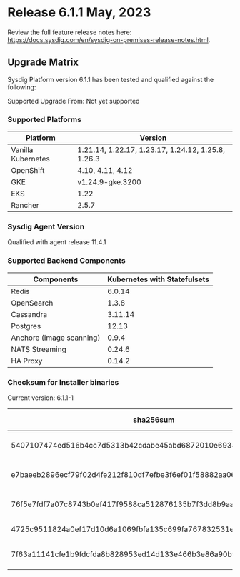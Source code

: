 Release 6.1.1 May, 2023
===

Review the full feature release notes here: https://docs.sysdig.com/en/sysdig-on-premises-release-notes.html.

Upgrade Matrix
---

Sysdig Platform version 6.1.1 has been tested and qualified against the following:

Supported Upgrade From: Not yet supported

### Supported Platforms

| **Platform** | **Version** |
|---|---|
| Vanilla Kubernetes          | 1.21.14, 1.22.17, 1.23.17, 1.24.12, 1.25.8, 1.26.3 |
| OpenShift                   | 4.10, 4.11, 4.12 |
| GKE                         | v1.24.9-gke.3200 |
| EKS                         | 1.22 |
| Rancher                     | 2.5.7 |

### Sysdig Agent Version

Qualified with agent release 11.4.1

### Supported Backend Components

| **Components** | **Kubernetes with Statefulsets** |
|---|---|
| Redis                      | 6.0.14 |
| OpenSearch                 | 1.3.8 |
| Cassandra                  | 3.11.14 |
| Postgres                   | 12.13 |
| Anchore (image scanning)   | 0.9.4 |
| NATS Streaming             | 0.24.6 |
| HA Proxy                   | 0.14.2 |


### Checksum for Installer binaries

Current version: 6.1.1-1

| **sha256sum** | **Installer binary ** |
|---|---|
| 5407107474ed516b4cc7d5313b42cdabe45abd6872010e69347e32efd9e9e89b | installer-darwin-amd64 |
| e7baeeb2896ecf79f02d4fe212f810df7efbe3f6ef01f58882aa062b43fefb72 | installer-darwin-arm64 |
| 76f5e7fdf7a07c8743b0ef417f9588ca512876135b7f3dd8b9aa0dcb595db683 | installer-linux-amd64 |
| 4725c9511824a0ef17d10d6a1069fbfa135c699fa767832531ee10e8a58869ad | installer-linux-arm |
| 7f63a11141cfe1b9fdcfda8b828953ed14d133e466b3e86a90b9129588b764d0 | installer-linux-arm64 |

